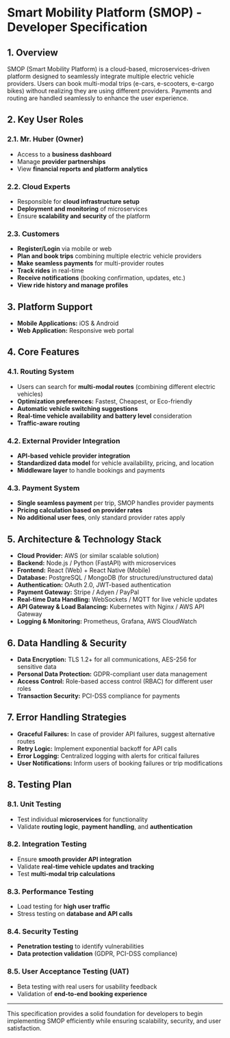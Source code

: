 # Smart Mobility Platform (SMOP) - Developer Specification

## 1. Overview
SMOP (Smart Mobility Platform) is a cloud-based, microservices-driven platform designed to seamlessly integrate multiple electric vehicle providers. Users can book multi-modal trips (e-cars, e-scooters, e-cargo bikes) without realizing they are using different providers. Payments and routing are handled seamlessly to enhance the user experience.

## 2. Key User Roles
### 2.1. Mr. Huber (Owner)
- Access to a **business dashboard**
- Manage **provider partnerships**
- View **financial reports and platform analytics**

### 2.2. Cloud Experts
- Responsible for **cloud infrastructure setup**
- **Deployment and monitoring** of microservices
- Ensure **scalability and security** of the platform

### 2.3. Customers
- **Register/Login** via mobile or web
- **Plan and book trips** combining multiple electric vehicle providers
- **Make seamless payments** for multi-provider routes
- **Track rides** in real-time
- **Receive notifications** (booking confirmation, updates, etc.)
- **View ride history and manage profiles**

## 3. Platform Support
- **Mobile Applications:** iOS & Android
- **Web Application:** Responsive web portal

## 4. Core Features
### 4.1. Routing System
- Users can search for **multi-modal routes** (combining different electric vehicles)
- **Optimization preferences:** Fastest, Cheapest, or Eco-friendly
- **Automatic vehicle switching suggestions**
- **Real-time vehicle availability and battery level** consideration
- **Traffic-aware routing**

### 4.2. External Provider Integration
- **API-based vehicle provider integration**
- **Standardized data model** for vehicle availability, pricing, and location
- **Middleware layer** to handle bookings and payments

### 4.3. Payment System
- **Single seamless payment** per trip, SMOP handles provider payments
- **Pricing calculation based on provider rates**
- **No additional user fees**, only standard provider rates apply

## 5. Architecture & Technology Stack
- **Cloud Provider:** AWS (or similar scalable solution)
- **Backend:** Node.js / Python (FastAPI) with microservices
- **Frontend:** React (Web) + React Native (Mobile)
- **Database:** PostgreSQL / MongoDB (for structured/unstructured data)
- **Authentication:** OAuth 2.0, JWT-based authentication
- **Payment Gateway:** Stripe / Adyen / PayPal
- **Real-time Data Handling:** WebSockets / MQTT for live vehicle updates
- **API Gateway & Load Balancing:** Kubernetes with Nginx / AWS API Gateway
- **Logging & Monitoring:** Prometheus, Grafana, AWS CloudWatch

## 6. Data Handling & Security
- **Data Encryption:** TLS 1.2+ for all communications, AES-256 for sensitive data
- **Personal Data Protection:** GDPR-compliant user data management
- **Access Control:** Role-based access control (RBAC) for different user roles
- **Transaction Security:** PCI-DSS compliance for payments

## 7. Error Handling Strategies
- **Graceful Failures:** In case of provider API failures, suggest alternative routes
- **Retry Logic:** Implement exponential backoff for API calls
- **Error Logging:** Centralized logging with alerts for critical failures
- **User Notifications:** Inform users of booking failures or trip modifications

## 8. Testing Plan
### 8.1. Unit Testing
- Test individual **microservices** for functionality
- Validate **routing logic**, **payment handling**, and **authentication**

### 8.2. Integration Testing
- Ensure **smooth provider API integration**
- Validate **real-time vehicle updates and tracking**
- Test **multi-modal trip calculations**

### 8.3. Performance Testing
- Load testing for **high user traffic**
- Stress testing on **database and API calls**

### 8.4. Security Testing
- **Penetration testing** to identify vulnerabilities
- **Data protection validation** (GDPR, PCI-DSS compliance)

### 8.5. User Acceptance Testing (UAT)
- Beta testing with real users for usability feedback
- Validation of **end-to-end booking experience**

---
This specification provides a solid foundation for developers to begin implementing SMOP efficiently while ensuring scalability, security, and user satisfaction.

